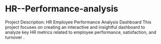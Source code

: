 # HR--Performance-analysis
Project Description: HR Employee Performance Analysis Dashboard  This project focuses on creating an interactive and insightful dashboard to analyze key HR metrics related to employee performance, satisfaction, and turnover .  
